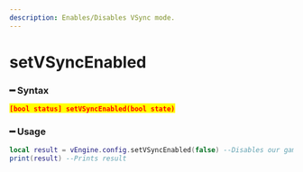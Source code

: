 ```yaml
---
description: Enables/Disables VSync mode.
---
```


# setVSyncEnabled

### ━ Syntax

<mark style="color:red;">**`[bool status] setVSyncEnabled(bool state)`**</mark>

### ━ Usage

```lua
local result = vEngine.config.setVSyncEnabled(false) --Disables our game's VSync mode
print(result) --Prints result
```
